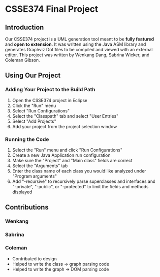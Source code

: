 
# CSSE374 Final Project

## Introduction

Our CSSE374 project is a UML generation tool meant to be **fully featured** and
**open to extension**. It was written using the Java ASM library and generates
Graphviz Dot files to be compiled and viewed with an external editor. This
project was written by Wenkang Dang, Sabrina Wicker, and Coleman Gibson.


## Using Our Project

### Adding Your Project to the Build Path
1. Open the CSSE374 project in Eclipse
2. Click the "Run" menu
3. Select "Run Configurations"
4. Select the "Classpath" tab and select "User Entries"
5. Select "Add Projects"
6. Add your project from the project selection window

### Running the Code
1. Select the "Run" menu and click "Run Configurations"
2. Create a new Java Application run configuration
3. Make sure the "Project" and "Main class" fields are correct
4. Select the "Arguments" tab
5. Enter the class name of each class you would like analyzed under "Program
   arguments"
6. Add "-recursive" to recursively parse superclasses and interfaces and
   "-private", "-public", or "-protected" to limit the fields and methods
   displayed


## Contributions

### Wenkang

### Sabrina

### Coleman
- Contributed to design
- Helped to write the class -> graph parsing code
- Helped to write the graph -> DOM parsing code
